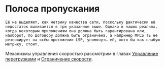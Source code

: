 # Полоса пропускания

    Её не выделяют, как метрику качества сети, поскольку фактически её недостаток выливается в три указанные выше. Однако в наших реалиях, когда некоторым приложениям она должна быть гарантирована или, наоборот, по договору должна быть ограничена, а например MPLS TE её резервирует на всём протяжении LSP, упомянуть её, хотя бы как слабую метрику, стоит.  
Механизмы управления скоростью рассмотрим в главах [Управление перегрузками](../7.-upravlenie-peregruzkami-congestion-management/) и [Ограничение скорости](../8.-ogranichenie-skorosti/).


